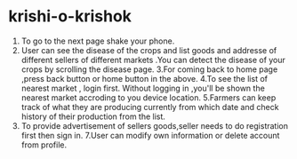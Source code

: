 # krishi-o-krishok
1. To go to the next page shake your phone.
2. User can  see the disease of the crops and list goods and addresse of different sellers of different markets  .You can detect the disease of your crops by scrolling the disease page.
3.For coming back to home page ,press back button or home button in the above. 
4.To see the list of nearest market , login first. Without logging in ,you'll be shown the nearest market accroding to you device location. 
5.Farmers can keep track of what they are producing currently from which date and check history of their production from the list.
6. To provide advertisement of sellers goods,seller needs to  do registration first then sign in. 
7.User can modify own information or delete account from profile.


